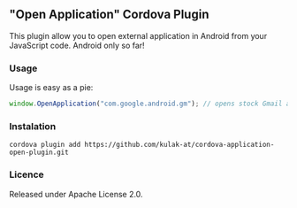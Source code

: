 ## "Open Application" Cordova Plugin

This plugin allow you to open external application in Android from your JavaScript code. Android only so far!

### Usage

Usage is easy as a pie:

```javascript
window.OpenApplication("com.google.android.gm"); // opens stock Gmail app.
```

### Instalation
```
cordova plugin add https://github.com/kulak-at/cordova-application-open-plugin.git
```

### Licence

Released under Apache License 2.0.